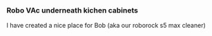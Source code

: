 ### Robo VAc underneath kichen cabinets
I have created a nice place for Bob (aka our roborock s5 max cleaner) </br>

















</br>
